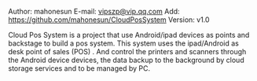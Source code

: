 Author:   mahonesun
E-mail:   vipszp@vip.qq.com
Add:      https://github.com/mahonesun/CloudPosSystem
Version:  v1.0


Cloud Pos System is a project that use Android/ipad devices as points and backstage to build a pos system.
This system uses the ipad/Android as desk point of sales (POS) . 
And control the printers and scanners through the Android device devices, 
the data backup to the background by cloud storage services and to be managed by PC.

